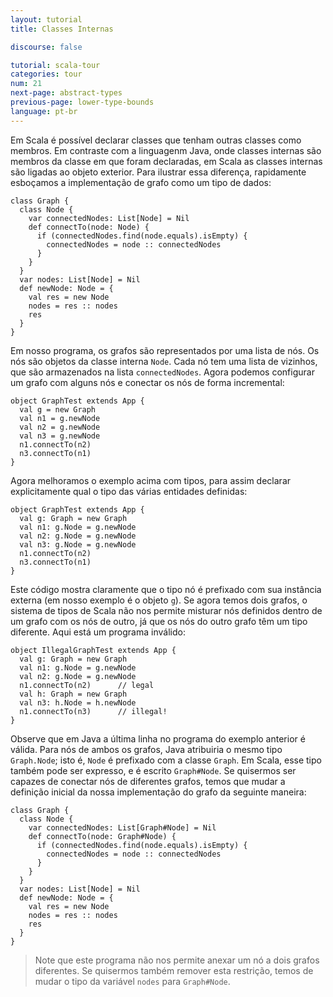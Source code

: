 ```yaml
---
layout: tutorial
title: Classes Internas

discourse: false

tutorial: scala-tour
categories: tour
num: 21
next-page: abstract-types
previous-page: lower-type-bounds
language: pt-br
---
```


Em Scala é possível declarar classes que tenham outras classes como membros. Em contraste com a linguagenm Java, onde classes internas são membros da classe em que foram declaradas, em Scala as classes internas são ligadas ao objeto exterior. Para ilustrar essa diferença, rapidamente esboçamos a implementação de grafo como um tipo de dados:

```tut
class Graph {
  class Node {
    var connectedNodes: List[Node] = Nil
    def connectTo(node: Node) {
      if (connectedNodes.find(node.equals).isEmpty) {
        connectedNodes = node :: connectedNodes
      }
    }
  }
  var nodes: List[Node] = Nil
  def newNode: Node = {
    val res = new Node
    nodes = res :: nodes
    res
  }
}
```

Em nosso programa, os grafos são representados por uma lista de nós. Os nós são objetos da classe interna `Node`. Cada nó tem uma lista de vizinhos, que são armazenados na lista `connectedNodes`. Agora podemos configurar um grafo com alguns nós e conectar os nós de forma incremental:
 
```tut
object GraphTest extends App {
  val g = new Graph
  val n1 = g.newNode
  val n2 = g.newNode
  val n3 = g.newNode
  n1.connectTo(n2)
  n3.connectTo(n1)
}
```

Agora melhoramos o exemplo acima com tipos, para assim declarar explicitamente qual o tipo das várias entidades definidas:
 
```tut
object GraphTest extends App {
  val g: Graph = new Graph
  val n1: g.Node = g.newNode
  val n2: g.Node = g.newNode
  val n3: g.Node = g.newNode
  n1.connectTo(n2)
  n3.connectTo(n1)
}
```

Este código mostra claramente que o tipo nó é prefixado com sua instância externa (em nosso exemplo é o objeto `g`). Se agora temos dois grafos, o sistema de tipos de Scala não nos permite misturar nós definidos dentro de um grafo com os nós de outro, já que os nós do outro grafo têm um tipo diferente.
Aqui está um programa inválido:
 
```tut:fail
object IllegalGraphTest extends App {
  val g: Graph = new Graph
  val n1: g.Node = g.newNode
  val n2: g.Node = g.newNode
  n1.connectTo(n2)      // legal
  val h: Graph = new Graph
  val n3: h.Node = h.newNode
  n1.connectTo(n3)      // illegal!
}
```

Observe que em Java a última linha no programa do exemplo anterior é válida. Para nós de ambos os grafos, Java atribuiria o mesmo tipo `Graph.Node`; isto é, `Node` é prefixado com a classe `Graph`. Em Scala, esse tipo também pode ser expresso, e é escrito `Graph#Node`. Se quisermos ser capazes de conectar nós de diferentes grafos, temos que mudar a definição inicial da nossa implementação do grafo da seguinte maneira:
 
```tut
class Graph {
  class Node {
    var connectedNodes: List[Graph#Node] = Nil
    def connectTo(node: Graph#Node) {
      if (connectedNodes.find(node.equals).isEmpty) {
        connectedNodes = node :: connectedNodes
      }
    }
  }
  var nodes: List[Node] = Nil
  def newNode: Node = {
    val res = new Node
    nodes = res :: nodes
    res
  }
}
```

> Note que este programa não nos permite anexar um nó a dois grafos diferentes. Se quisermos também remover esta restrição, temos de mudar o tipo da variável `nodes` para `Graph#Node`.
